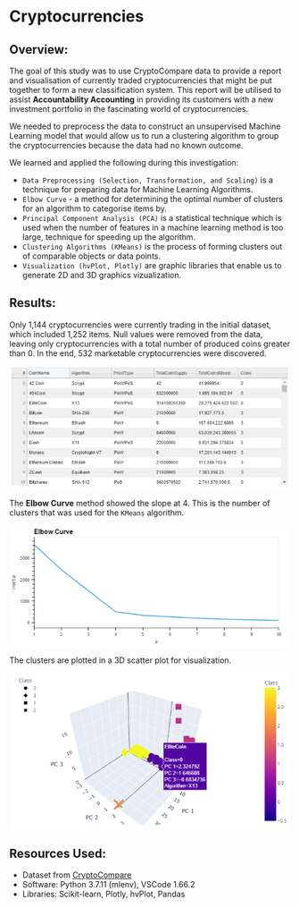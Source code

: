 # Cryptocurrencies

## Overview:

The goal of this study was to use CryptoCompare data to provide a report and visualisation of currently traded cryptocurrencies that might be put together to form a new classification system. This report will be utilised to assist **Accountability Accounting** in providing its customers with a new investment portfolio in the fascinating world of cryptocurrencies.

We needed to preprocess the data to construct an unsupervised Machine Learning model that would allow us to run a clustering algorithm to group the cryptocurrencies because the data had no known outcome.

We learned and applied the following during this investigation:

* `Data Preprocessing (Selection, Transformation, and Scaling)` is a technique for preparing data for Machine Learning Algorithms.
* `Elbow Curve` - a method for determining the optimal number of clusters for an algorithm to categorise items by.
* `Principal Component Analysis (PCA)` is a statistical technique which is used when the number of features in a machine learning method is too large,  technique for speeding up the algorithm.
* `Clustering Algorithms (KMeans)` is the process of forming clusters out of comparable objects or data points.
* `Visualization (hvPlot, Plotly)` are graphic libraries that enable us to generate 2D and 3D graphics vizualization.

## Results:

Only 1,144 cryptocurrencies were currently trading in the initial dataset, which included 1,252 items. Null values were removed from the data, leaving only cryptocurrencies with a total number of produced coins greater than 0. In the end, 532 marketable cryptocurrencies were discovered.

![Image1](./Images/Image1.png)

The **Elbow Curve** method showed the slope at 4. This is the number of clusters that was used for the `KMeans` algorithm.

![Image2](./Images/Image2.png)

The clusters are plotted in a 3D scatter plot for visualization.

![Image3](./Images/Image3.png)

## Resources Used:
* Dataset from [CryptoCompare](./Resources/cryto_data.csv)
* Software: Python 3.7.11 (mlenv), VSCode 1.66.2
* Libraries: Scikit-learn, Plotly, hvPlot, Pandas
